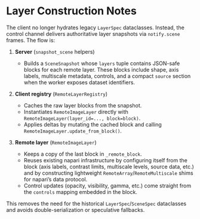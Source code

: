 # Layer Construction Notes

The client no longer hydrates legacy `LayerSpec` dataclasses. Instead, the
control channel delivers authoritative layer snapshots via `notify.scene`
frames. The flow is:

1. **Server** (`snapshot_scene` helpers)
   - Builds a `SceneSnapshot` whose `layers` tuple contains JSON-safe blocks for
     each remote layer. These blocks include shape, axis labels, multiscale
     metadata, controls, and a compact `source` section when the worker exposes
     dataset identifiers.

2. **Client registry** (`RemoteLayerRegistry`)
   - Caches the raw layer blocks from the snapshot.
   - Instantiates `RemoteImageLayer` directly with
     `RemoteImageLayer(layer_id=..., block=block)`.
   - Applies deltas by mutating the cached block and calling
     `RemoteImageLayer.update_from_block()`.

3. **Remote layer** (`RemoteImageLayer`)
   - Keeps a copy of the last block in `_remote_block`.
   - Reuses existing napari infrastructure by configuring itself from the block
     (axis labels, contrast limits, multiscale levels, source data, etc.) and by
     constructing lightweight `RemoteArray`/`RemoteMultiscale` shims for napari’s
     data protocol.
   - Control updates (opacity, visibility, gamma, etc.) come straight from the
     `controls` mapping embedded in the block.

This removes the need for the historical `LayerSpec`/`SceneSpec` dataclasses and
avoids double-serialization or speculative fallbacks.
